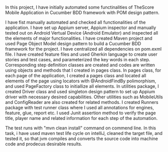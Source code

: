 In this project, I have initially automated some functinalities of TheScore Mobile Application in Cucumber BDD framework with POM design pattern.

I have fist manually automated and checked all functionalities of the application. I have set up Appium server, Appium inspector and manually tested out on Android Vertual Device (Android Emulator) and inspected all the elements of major functionalities. I have created Maven project and used Page Object Model design pattern to build a Cucumber BDD framework for the project. I have centralized all dependencies on pom.exml file. I have created feature files and used Gherkin language to create user stories and test cases, and parameterized the key words in each step. Corresponding step definition classes are created and codes are written using objects and methods that I created in pages class. In pages class, for each page of the application, I created a pages class and located all elements of the page using locators with @AndroidFindBy polimorphism, and used PageFactory class to initiallize all elements. In utilities package, I created Driver class and used singleton design pattern to set up Appium driver with necessary desired capabilities. Other utilities such as MobileUtils and ConfigReader are also created for related methods. I created Runners package with test runner class where I used all annotations for engines, feature, glue, report etc. I used Junit assertion method to verify the page title, player name and related information for each step of the automation.

The test runs with "mvn clean install" command on commend line. In this task, i have used maven test life cycle on intelliJ, cleaned the target file, and tested it, so that jvm compiles and converts the source code into machine code and prodecus desirable results.  
